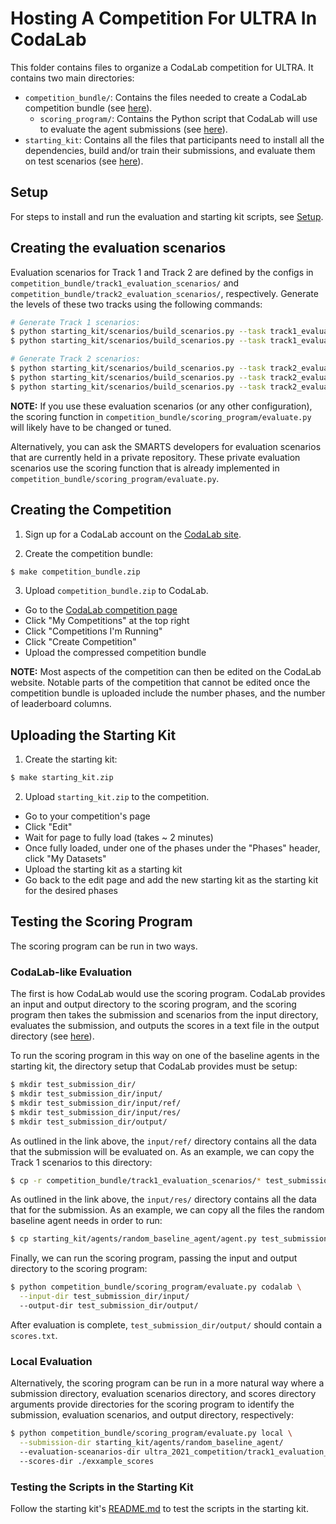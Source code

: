# Hosting A Competition For ULTRA In CodaLab

This folder contains files to organize a CodaLab competition for ULTRA. It contains two main directories:
- `competition_bundle/`: Contains the files needed to create a CodaLab competition
  bundle (see [here](https://github.com/codalab/codalab-competitions/wiki/User_Building-a-Competition-Bundle)).
  - `scoring_program/`: Contains the Python script that CodaLab will use to evaluate the agent submissions (see [here](https://github.com/codalab/codalab-competitions/wiki/User_Building-a-Scoring-Program-for-a-Competition)).
- `starting_kit`: Contains all the files that participants need to install all
  the dependencies, build and/or train their submissions, and evaluate them on test scenarios (see [here](https://github.com/codalab/codalab-competitions/wiki/User_Competition-Roadmap#creating-a-starting-kit)).

## Setup
For steps to install and run the evaluation and starting kit scripts, see [Setup](./starting_kit/README.md#Setup).

## Creating the evaluation scenarios
Evaluation scenarios for Track 1 and Track 2 are defined by the configs in `competition_bundle/track1_evaluation_scenarios/` and `competition_bundle/track2_evaluation_scenarios/`, respectively. Generate the levels of these two tracks using the following commands:

```bash
# Generate Track 1 scenarios:
$ python starting_kit/scenarios/build_scenarios.py --task track1_evaluation_scenarios --level no-traffic-south-west --save-dir competition_bundle/track1_evaluation_scenarios/ --root-dir competition_bundle --pool-dir starting_kit/scenarios/pool/
$ python starting_kit/scenarios/build_scenarios.py --task track1_evaluation_scenarios --level no-traffic-east-south --save-dir competition_bundle/track1_evaluation_scenarios/ --root-dir competition_bundle --pool-dir starting_kit/scenarios/pool/

# Generate Track 2 scenarios:
$ python starting_kit/scenarios/build_scenarios.py --task track2_evaluation_scenarios --level low-density --save-dir competition_bundle/track2_evaluation_scenarios/ --root-dir competition_bundle --pool-dir starting_kit/scenarios/pool/
$ python starting_kit/scenarios/build_scenarios.py --task track2_evaluation_scenarios --level mid-density --save-dir competition_bundle/track2_evaluation_scenarios/ --root-dir competition_bundle --pool-dir starting_kit/scenarios/pool/
$ python starting_kit/scenarios/build_scenarios.py --task track2_evaluation_scenarios --level high-density --save-dir competition_bundle/track2_evaluation_scenarios/ --root-dir competition_bundle --pool-dir starting_kit/scenarios/pool/
```

**NOTE:** If you use these evaluation scenarios (or any other configuration), the scoring function in `competition_bundle/scoring_program/evaluate.py` will likely have to be changed or tuned.

Alternatively, you can ask the SMARTS developers for evaluation scenarios that are currently held in a private repository. These private evaluation scenarios use the scoring function that is already implemented in
`competition_bundle/scoring_program/evaluate.py`.

## Creating the Competition

1. Sign up for a CodaLab account on the [CodaLab site](https://codalab.org/).

2. Create the competition bundle:

  ```bash
  $ make competition_bundle.zip
  ```

3. Upload `competition_bundle.zip` to CodaLab.
  - Go to the [CodaLab competition page](https://competitions.codalab.org)
  - Click "My Competitions" at the top right
  - Click "Competitions I'm Running"
  - Click "Create Competition"
  - Upload the compressed competition bundle

**NOTE:** Most aspects of the competition can then be edited on the CodaLab website. Notable parts of the competition that cannot be edited once the competition bundle is uploaded include the number phases, and the number of leaderboard columns.

## Uploading the Starting Kit

1. Create the starting kit:

  ```bash
  $ make starting_kit.zip
  ```

2. Upload `starting_kit.zip` to the competition.
  - Go to your competition's page
  - Click "Edit"
  - Wait for page to fully load (takes ~ 2 minutes)
  - Once fully loaded, under one of the phases under the "Phases" header, click "My Datasets"
  - Upload the starting kit as a starting kit
  - Go back to the edit page and add the new starting kit as the starting kit for the desired phases

## Testing the Scoring Program
The scoring program can be run in two ways.

### CodaLab-like Evaluation
The first is how CodaLab would use the scoring program. CodaLab provides an input and output directory to the scoring program, and the scoring program then takes the submission and scenarios from the input directory, evaluates the submission, and outputs the scores in a text file in the output directory (see [here](https://github.com/codalab/codalab-competitions/wiki/User_Building-a-Scoring-Program-for-a-Competition)).

To run the scoring program in this way on one of the baseline agents in the starting kit, the directory setup that CodaLab provides must be setup:

```bash
$ mkdir test_submission_dir/
$ mkdir test_submission_dir/input/
$ mkdir test_submission_dir/input/ref/
$ mkdir test_submission_dir/input/res/
$ mkdir test_submission_dir/output/
```

As outlined in the link above, the `input/ref/` directory contains all the data that the submission will be evaluated on. As an example, we can copy the Track 1 scenarios to this directory:

```bash
$ cp -r competition_bundle/track1_evaluation_scenarios/* test_submission_dir/input/ref/
```

As outlined in the link above, the `input/res/` directory contains all the data that for the submission. As an example, we can copy all the files the random baseline agent needs in order to run:

```bash
$ cp starting_kit/agents/random_baseline_agent/agent.py test_submission_dir/input/res/
```

Finally, we can run the scoring program, passing the input and output directory to the scoring program: 

```bash
$ python competition_bundle/scoring_program/evaluate.py codalab \
  --input-dir test_submission_dir/input/
  --output-dir test_submission_dir/output/
```

After evaluation is complete, `test_submission_dir/output/` should contain a `scores.txt`.

### Local Evaluation
Alternatively, the scoring program can be run in a more natural way where a submission directory, evaluation scenarios directory, and scores directory arguments provide directories for the scoring program to identify the submission, evaluation scenarios, and output directory, respectively:

```bash
$ python competition_bundle/scoring_program/evaluate.py local \
  --submission-dir starting_kit/agents/random_baseline_agent/
  --evaluation-sceanarios-dir ultra_2021_competition/track1_evaluation_scenarios/
  --scores-dir ./exxample_scores
```

### Testing the Scripts in the Starting Kit
Follow the starting kit's [README.md](starting_kit/README.md) to test the scripts in the starting kit.
